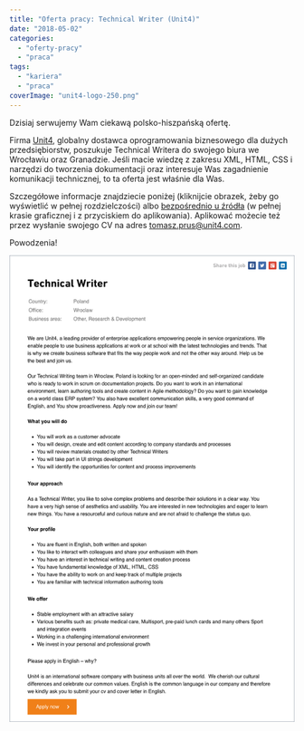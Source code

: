 ```yaml
---
title: "Oferta pracy: Technical Writer (Unit4)"
date: "2018-05-02"
categories: 
  - "oferty-pracy"
  - "praca"
tags: 
  - "kariera"
  - "praca"
coverImage: "unit4-logo-250.png"
---
```


Dzisiaj serwujemy Wam ciekawą polsko-hiszpańską ofertę.

Firma [Unit4](http://www.unit4.com/), globalny dostawca oprogramowania biznesowego dla dużych przedsiębiorstw, poszukuje Technical Writera do swojego biura we Wrocławiu oraz Granadzie. Jeśli macie wiedzę z zakresu XML, HTML, CSS i narzędzi do tworzenia dokumentacji oraz interesuje Was zagadnienie komunikacji technicznej, to ta oferta jest właśnie dla Was.

Szczegółowe informacje znajdziecie poniżej (kliknijcie obrazek, żeby go wyświetlić w pełnej rozdzielczości) albo [bezpośrednio u źródła](https://careers.unit4.com/job/technical-writer-338935.html) (w pełnej krasie graficznej i z przyciskiem do aplikowania). Aplikować możecie też przez wysłanie swojego CV na adres [tomasz.prus@unit4.com](mailto:tomasz.prus@unit4.com).

Powodzenia!

[![](images/unit4-tech-writer-wroclaw-granada.png)](http://techwriter.pl/wp-content/uploads/2018/04/unit4-tech-writer-wroclaw-granada.png)
